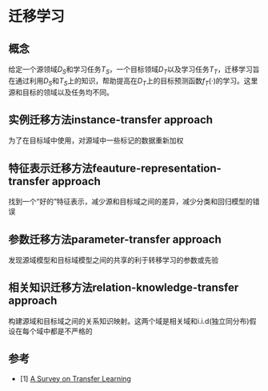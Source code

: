# 迁移学习
## 概念
给定一个源领域$D_S$和学习任务$T_S$，一个目标领域$D_T$以及学习任务$T_T$，迁移学习旨在通过利用$D_S$和$T_S$上的知识，帮助提高在$D_T$上的目标预测函数$f_T(·)$的学习。这里源和目标的领域以及任务均不同。

## 实例迁移方法instance-transfer approach
为了在目标域中使用，对源域中一些标记的数据重新加权
## 特征表示迁移方法feauture-representation-transfer approach
找到一个“好的”特征表示，减少源和目标域之间的差异，减少分类和回归模型的错误
## 参数迁移方法parameter-transfer approach
发现源域模型和目标域模型之间的共享的利于转移学习的参数或先验

## 相关知识迁移方法relation-knowledge-transfer approach
构建源域和目标域之间的关系知识映射。这两个域是相关域和i.i.d(独立同分布)假设在每个域中都是不严格的

## 参考
- [1] [A Survey on Transfer Learning](thesis/A_Survey_on_Transfer_Learning.pdf)